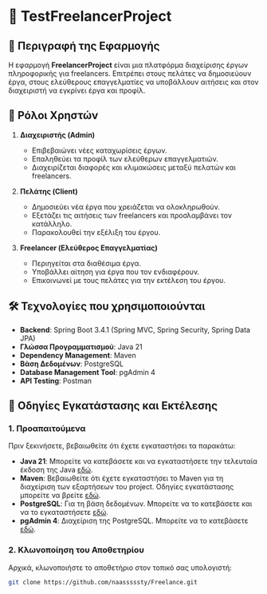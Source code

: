 # 📌 TestFreelancerProject

## 📖 Περιγραφή της Εφαρμογής
Η εφαρμογή **FreelancerProject** είναι μια πλατφόρμα διαχείρισης έργων πληροφορικής για freelancers. Επιτρέπει στους πελάτες να δημοσιεύουν έργα, στους ελεύθερους επαγγελματίες να υποβάλλουν αιτήσεις και στον διαχειριστή να εγκρίνει έργα και προφίλ.

## 👥 Ρόλοι Χρηστών
1. **Διαχειριστής (Admin)**
    - Επιβεβαιώνει νέες καταχωρίσεις έργων.
    - Επαληθεύει τα προφίλ των ελεύθερων επαγγελματιών.
    - Διαχειρίζεται διαφορές και κλιμακώσεις μεταξύ πελατών και freelancers.

2. **Πελάτης (Client)**
    - Δημοσιεύει νέα έργα που χρειάζεται να ολοκληρωθούν.
    - Εξετάζει τις αιτήσεις των freelancers και προσλαμβάνει τον κατάλληλο.
    - Παρακολουθεί την εξέλιξη του έργου.

3. **Freelancer (Ελεύθερος Επαγγελματίας)**
    - Περιηγείται στα διαθέσιμα έργα.
    - Υποβάλλει αίτηση για έργα που τον ενδιαφέρουν.
    - Επικοινωνεί με τους πελάτες για την εκτέλεση του έργου.

## 🛠️ Τεχνολογίες που χρησιμοποιούνται
- **Backend**: Spring Boot 3.4.1 (Spring MVC, Spring Security, Spring Data JPA)
- **Γλώσσα Προγραμματισμού**: Java 21
- **Dependency Management**: Maven
- **Βάση Δεδομένων**: PostgreSQL
- **Database Management Tool**: pgAdmin 4
- **API Testing**: Postman

## 🚀 Οδηγίες Εγκατάστασης και Εκτέλεσης

### 1. Προαπαιτούμενα
Πριν ξεκινήσετε, βεβαιωθείτε ότι έχετε εγκαταστήσει τα παρακάτω:
- **Java 21**: Μπορείτε να κατεβάσετε και να εγκαταστήσετε την τελευταία έκδοση της Java [εδώ](https://www.oracle.com/java/technologies/javase/jdk21-archive-downloads.html).
- **Maven**: Βεβαιωθείτε ότι έχετε εγκαταστήσει το Maven για τη διαχείριση των εξαρτήσεων του project. Οδηγίες εγκατάστασης μπορείτε να βρείτε [εδώ](https://maven.apache.org/install.html).
- **PostgreSQL**: Για τη βάση δεδομένων. Μπορείτε να το κατεβάσετε και να το εγκαταστήσετε [εδώ](https://www.postgresql.org/download/).
- **pgAdmin 4**: Διαχείριση της PostgreSQL. Μπορείτε να το κατεβάσετε [εδώ](https://www.pgadmin.org/download/).

### 2. Κλωνοποίηση του Αποθετηρίου
Αρχικά, κλωνοποιήστε το αποθετήριο στον τοπικό σας υπολογιστή:
```bash
git clone https://github.com/naasssssty/Freelance.git
